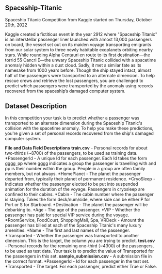 ## Spaceship-Titanic
Spaceship Titanic Competition from Kaggle started on Thursday, October 20th, 2022

Kaggle created a fictitious event in the year 2912 where "Spaceship Titanic" is an interstellar passenger liner launched with almost 13,000 passengers on board, the vessel set out on its maiden voyage transporting emigrants from our solar system to three newly habitable exoplanets orbiting nearby stars.  While rounding Alpha Centauri en route to its first destination—the torrid 55 Cancri E—the unwary Spaceship Titanic collided with a spacetime anomaly hidden within a dust cloud. Sadly, it met a similar fate as its namesake from 1000 years before. Though the ship stayed intact, almost half of the passengers were transported to an alternate dimension. To help rescue crews and retrieve the lost passengers, you are challenged to predict which passengers were transported by the anomaly using records recovered from the spaceship’s damaged computer system.

## Dataset Description
In this competition your task is to predict whether a passenger was transported to an alternate dimension during the Spaceship Titanic's collision with the spacetime anomaly. To help you make these predictions, you're given a set of personal records recovered from the ship's damaged computer system.

**File and Data Field Descriptions**
**train.csv** - Personal records for about two-thirds (~8700) of the passengers, to be used as training data.
*PassengerId - A unique Id for each passenger. Each Id takes the form gggg_pp where gggg indicates a group the passenger is travelling with and pp is their number within the group. People in a group are often family members, but not always.
*HomePlanet - The planet the passenger departed from, typically their planet of permanent residence.
*CryoSleep - Indicates whether the passenger elected to be put into suspended animation for the duration of the voyage. Passengers in cryosleep are confined to their cabins.
*Cabin - The cabin number where the passenger is staying. Takes the form deck/num/side, where side can be either P for Port or S for Starboard.
*Destination - The planet the passenger will be debarking to.
*Age - The age of the passenger.
*VIP - Whether the passenger has paid for special VIP service during the voyage.
*RoomService, FoodCourt, ShoppingMall, Spa, VRDeck - Amount the passenger has billed at each of the Spaceship Titanic's many luxury amenities.
*Name - The first and last names of the passenger.
*Transported - Whether the passenger was transported to another dimension. This is the target, the column you are trying to predict.
**test.csv** - Personal records for the remaining one-third (~4300) of the passengers, to be used as test data. Your task is to predict the value of Transported for the passengers in this set.
**sample_submission.csv** - A submission file in the correct format.
*PassengerId - Id for each passenger in the test set.
*Transported - The target. For each passenger, predict either True or False.
